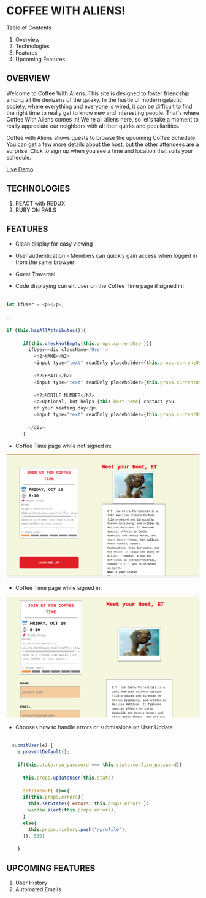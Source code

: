 # COFFEE WITH ALIENS!


Table of Contents

1.   Overview
2.   Technologies 
3.   Features
4.   Upcoming Features



## OVERVIEW

 Welcome to Coffee With Aliens.  This site is designed to foster friendship among all the denizens of the galaxy. In the hustle of modern galactic society, where everything and everyone is wired, it can be difficult to find the right time to really get to know new and interesting people.  That's where Coffee With Aliens comes in!
We're all aliens here, so let's take a moment to really appreciate our neighbors with all their quirks and 
peculiarities.

Coffee with Aliens allows guests to browse the upcoming Coffee Schedule.  You can get a few more details about the host, but the other attendees are a surprise. Click to sign up when you see a time and location that suits your schedule.

[Live Demo](https://coffee-with-aliens.herokuapp.com/#/)

## TECHNOLOGIES

1. REACT with REDUX
2. RUBY ON RAILS


## FEATURES

* Clean display for easy viewing
* User authentication - Members can quickly gain access when logged in from the same browser
* Guest Traversal 


* Code displaying current user on the Coffee Time page if signed in:


```javascript

let ifUser = <p></p>;

...

if (this.hasAllAttributes()){

      if(this.checkNotEmpty(this.props.currentUser)){
        ifUser=<div className='User'>
          <h2>NAME</h2>
          <input type="text" readOnly placeholder={this.props.currentUser.nickname}/> 

          <h2>EMAIL</h2>
          <input type="text" readOnly placeholder={this.props.currentUser.email}/> 

          <h2>MOBILE NUMBER</h2>
          <p>Optional, but helps {this.host.name} contact you
          on your meeting day</p>
          <input type="text" readOnly placeholder={this.props.currentUser.phone_number}/> 

        </div>
      }

```

* Coffee Time page while not signed in:

![alt text][logo]

[logo]: https://github.com/G07Watch/CoffeeWithAliens/blob/user_dash/app/assets/images/guest_view.png "Guest View"


* Coffee Time page while signed in: 


![alt text][User]

[User]: https://github.com/G07Watch/CoffeeWithAliens/blob/user_dash/app/assets/images/user_view.png  "Member View"


* Chooses how to handle errors or submissions on User Update

```javascript

  submitUser(e) {
    e.preventDefault();

    if(this.state.new_password === this.state.confirm_password){

      this.props.updateUser(this.state)
      
      setTimeout( ()=>{
      if(this.props.errors){
        this.setState({ errors: this.props.errors })
        window.alert(this.props.errors);
      }
      else{
        this.props.history.push("/profile");
      }}, 500)

    }


```


## UPCOMING FEATURES
1. User History
2. Automated Emails

